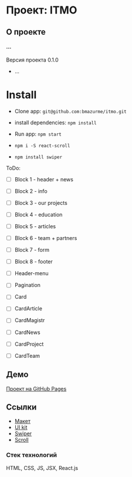 # Проект: ITMO

## О проекте

#### ...
Версия проекта 0.1.0
* ...

# Install
* Clone app: `git@github.com:bmazurme/itmo.git`
* install dependencies: `npm install`
* Run app: `npm start`

* `npm i -S react-scroll`
* `npm install swiper`

ToDo:

- [ ] Block 1 - header + news
- [ ] Block 2 - info
- [ ] Block 3 - our projects
- [ ] Block 4 - education
- [ ] Block 5 - articles
- [ ] Block 6 - team + partners
- [ ] Block 7 - form
- [ ] Block 8 - footer
- [ ] Header-menu
- [ ] Pagination
- [ ] Card
- [ ] CardArticle
- [ ] CardMagistr
- [ ] CardNews
- [ ] CardProject
- [ ] CardTeam


## 


## Демо

[Проект на GitHub Pages](https://bmazurme.github.io/itmo/)


## Ссылки

* [Макет](https://www.figma.com/file/1V8lzi168fbxjb5cm5gVj0/PAGE-SG_ITMO?node-id=0%3A1)
* [UI kit](https://www.figma.com/file/1V8lzi168fbxjb5cm5gVj0/PAGE-SG_ITMO?node-id=1146%3A9181)
* [Swiper](https://swiperjs.com/get-started)
* [Scroll](https://www.npmjs.com/package/react-scroll)


### Стек технологий
HTML, CSS, JS, JSX, React.js
